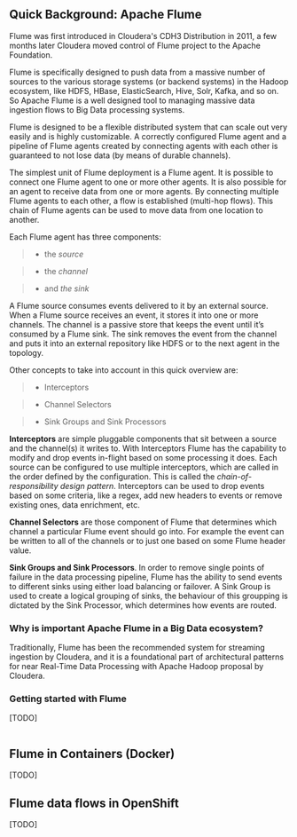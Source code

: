 ## Quick Background: Apache Flume

Flume was first introduced in Cloudera's CDH3 Distribution in 2011, a few
months later Cloudera moved control of Flume project to the Apache Foundation.

Flume is specifically designed to push data from a massive number of sources to
the various storage systems (or backend systems) in the Hadoop ecosystem, like
HDFS, HBase, ElasticSearch, Hive, Solr, Kafka, and so on. So Apache Flume is a
well designed tool to managing massive data ingestion flows to Big Data
processing systems.

Flume is designed to be a flexible distributed system that can scale out very
easily and is highly customizable. A correctly configured Flume agent and a
pipeline of Flume agents created by connecting agents with each other is
guaranteed to not lose data (by means of durable channels).

The simplest unit of Flume deployment is a Flume agent. It is possible to
connect one Flume agent to one or more other agents. It is also possible for an
agent to receive data from one or more agents. By connecting multiple Flume
agents to each other, a flow is established (multi-hop flows). This chain of
Flume agents can be used to move data from one location to another.

Each Flume agent has three components:

> - the *source*

> - the *channel*

> - and *the sink*
    
A Flume source consumes events delivered to it by an external source.
When a Flume source receives an event, it stores it into one or more channels.
The channel is a passive store that keeps the event until it’s consumed by a
Flume sink. The sink removes the event from the channel and puts it into an
external repository like HDFS or to the next agent in the topology.

Other concepts to take into account in this quick overview are:

> - Interceptors

> - Channel Selectors

> - Sink Groups and Sink Processors

**Interceptors** are simple pluggable components that sit between a source and the
channel(s) it writes to. With Interceptors Flume has the capability to modify
and drop events in-flight based on some processing it does. Each source can be
configured to use multiple interceptors, which are called in the order defined
by the configuration. This is called the *chain-of-responsibility design
pattern*. Interceptors can be used to drop events based on some criteria, like
a regex, add new headers to events or remove existing ones, data enrichment,
etc.

**Channel Selectors** are those component of Flume that determines which channel
a particular Flume event should go into. For example the event can be written
to all of the channels or to just one based on some Flume header value.

**Sink Groups and Sink Processors**. In order to remove single points of failure in
the data processing pipeline, Flume has the ability to send events to different
sinks using either load balancing or failover. A Sink Group is used to create a
logical grouping of sinks, the behaviour of this groupping is dictated by the
Sink Processor, which determines how events are routed.

### Why is important Apache Flume in a Big Data ecosystem?

Traditionally, Flume has been the recommended system for streaming ingestion by
Cloudera, and it is a foundational part of architectural patterns for near
Real-Time Data Processing with Apache Hadoop proposal by Cloudera.

### Getting started with Flume
[TODO]


``````

``````

## Flume in Containers (Docker)
[TODO]


## Flume data flows in OpenShift
[TODO]


